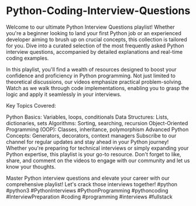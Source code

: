 # Python-Coding-Interview-Questions

Welcome to our ultimate Python Interview Questions playlist! Whether you're a beginner looking to land your first Python job or an experienced developer aiming to brush up on crucial concepts, this collection is tailored for you. Dive into a curated selection of the most frequently asked Python interview questions, accompanied by detailed explanations and real-time coding examples.

In this playlist, you'll find a wealth of resources designed to boost your confidence and proficiency in Python programming. Not just limited to theoretical discussions, our videos emphasize practical problem-solving. Watch as we walk through code implementations, enabling you to grasp the logic and apply it seamlessly in your interviews.

Key Topics Covered:

Python Basics: Variables, loops, conditionals
Data Structures: Lists, dictionaries, sets
Algorithms: Sorting, searching, recursion
Object-Oriented Programming (OOP): Classes, inheritance, polymorphism
Advanced Python Concepts: Generators, decorators, context managers
Subscribe to our channel for regular updates and stay ahead in your Python journey! Whether you're preparing for technical interviews or simply expanding your Python expertise, this playlist is your go-to resource. Don't forget to like, share, and comment on the videos to engage with our community and let us know your thoughts.

Master Python interview questions and elevate your career with our comprehensive playlist! Let's crack those interviews together! #python #python3 #PythonInterviews #PythonProgramming #pythoncoding #InterviewPreparation #coding #programming #interviews #fullstack

